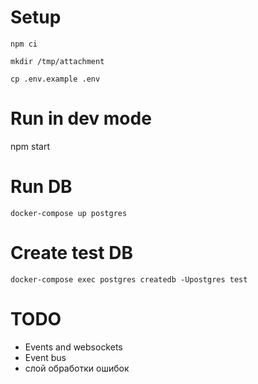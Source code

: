 # Setup

`npm ci`

`mkdir /tmp/attachment`

`cp .env.example .env`

# Run in dev mode

npm start

# Run DB

`docker-compose up postgres`

# Create test DB

`docker-compose exec postgres createdb -Upostgres test`

# TODO

* Events and websockets
* Event bus
* слой обработки ошибок
